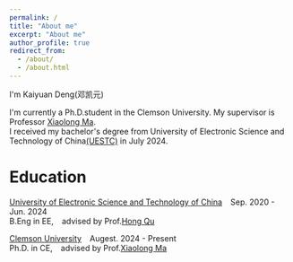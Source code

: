 ```yaml
---
permalink: /
title: "About me"
excerpt: "About me"
author_profile: true
redirect_from: 
  - /about/
  - /about.html
---
```


I'm Kaiyuan Deng(邓凯元)

I'm currently a Ph.D.student in the Clemson University. My supervisor is Professor [Xiaolong Ma](https://xiaolongma2016.com/). <br/>
I received my bachelor's degree from University of Electronic Science and Technology of China[(UESTC)](https://www.uestc.edu.cn/) in July 2024.

Education
======

[University of Electronic Science and Technology of China](https://www.uestc.edu.cn/)  &ensp;  Sep. 2020 - Jun. 2024 <br/> 
B.Eng in EE, &ensp; advised by Prof.[Hong Qu](https://yjsjy.uestc.edu.cn/gmis/jcsjgl/dsfc/dsgrjj/11006?yxsh=08) 

[Clemson University](https://www.clemson.edu/cecas/departments/ece/)  &ensp; Augest. 2024 - Present <br/> 
Ph.D. in CE, &ensp; advised by Prof.[Xiaolong Ma](https://xiaolongma2016.com/) 
